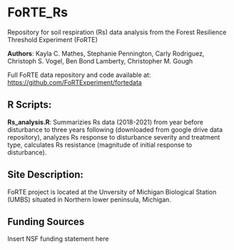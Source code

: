 # FoRTE_Rs
Repository for soil respiration (Rs) data analysis from the Forest Resilience Threshold Experiment (FoRTE)

**Authors**: Kayla C. Mathes, Stephanie Pennington, Carly Rodriguez, Christoph S. Vogel, Ben Bond Lamberty, Christopher M. Gough 

Full FoRTE data repository and code available at: https://github.com/FoRTExperiment/fortedata

## R Scripts: 

**Rs_analysis.R**: Summarizies Rs data (2018-2021) from year before disturbance to three years following (downloaded from google drive data repository), analyzes Rs response to disturbance severity and treatment type, calculates Rs resistance (magnitude of initial response to disturbance). 

## Site Description: 

FoRTE project is located at the Unversity of Michigan Biological Station (UMBS) situated in Northern lower peninsula, Michigan. 

## Funding Sources 

Insert NSF funding statement here 



